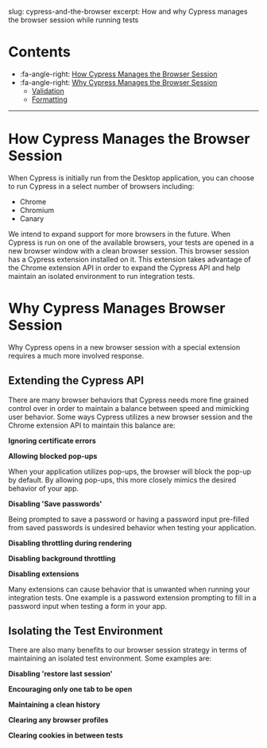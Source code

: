 slug: cypress-and-the-browser
excerpt: How and why Cypress manages the browser session while running tests

# Contents

- :fa-angle-right: [How Cypress Manages the Browser Session](#section-how-cypress-manages-the-browser-session)
- :fa-angle-right: [Why Cypress Manages the Browser Session](#section-why-cypress-manages-the-browser-session)
  - [Validation](#section-validation)
  - [Formatting](#section-formatting)

***

# How Cypress Manages the Browser Session

When Cypress is initially run from the Desktop application, you can choose to run Cypress in a select number of browsers including:

- Chrome
- Chromium
- Canary

We intend to expand support for more browsers in the future. When Cypress is run on one of the available browsers, your tests are opened in a new browser window with a clean browser session. This browser session has a Cypress extension installed on it. This extension takes advantage of the Chrome extension API in order to expand the Cypress API and help maintain an isolated environment to run integration tests.

# Why Cypress Manages Browser Session

Why Cypress opens in a new browser session with a special extension requires a much more involved response.

## Extending the Cypress API

There are many browser behaviors that Cypress needs more fine grained control over in order to maintain a balance between speed and mimicking user behavior. Some ways Cypress utilizes a new browser session and the Chrome extension API to maintain this balance are:

**Ignoring certificate errors**

**Allowing blocked pop-ups**

When your application utilizes pop-ups, the browser will block the pop-up by default. By allowing pop-ups, this more closely mimics the desired behavior of your app.

**Disabling 'Save passwords'**

Being prompted to save a password or having a password input pre-filled from saved passwords is undesired behavior when testing your application.

**Disabling throttling during rendering**

**Disabling background throttling**

**Disabling extensions**

Many extensions can cause behavior that is unwanted when running your integration tests. One example is a password extension prompting to fill in a password input when testing a form in your app.

## Isolating the Test Environment

There are also many benefits to our browser session strategy in terms of maintaining an isolated test environment. Some examples are:

**Disabling 'restore last session'**

**Encouraging only one tab to be open**

**Maintaining a clean history**

**Clearing any browser profiles**

**Clearing cookies in between tests**

